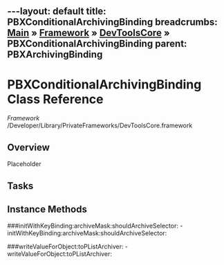 ---layout: default
title: PBXConditionalArchivingBinding
breadcrumbs: <a href="/index.html">Main</a> &raquo; <a href="/Frameworks.html">Framework</a> &raquo; <a href="/Frameworks/DevToolsCore.html">DevToolsCore</a> &raquo; PBXConditionalArchivingBinding
parent: PBXArchivingBinding 
---
# PBXConditionalArchivingBinding Class Reference

*Framework* /Developer/Library/PrivateFrameworks/DevToolsCore.framework

## Overview

Placeholder

## Tasks

## Instance Methods

<a name="-initWithKeyBinding:archiveMask:shouldArchiveSelector:"></a>
###initWithKeyBinding:archiveMask:shouldArchiveSelector:
    - initWithKeyBinding:archiveMask:shouldArchiveSelector:

<a name="-writeValueForObject:toPListArchiver:"></a>
###writeValueForObject:toPListArchiver:
    - writeValueForObject:toPListArchiver:


